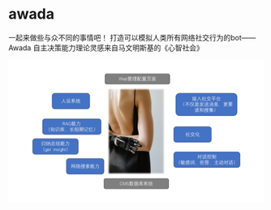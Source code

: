 # awada

一起来做些与众不同的事情吧！
打造可以模拟人类所有网络社交行为的bot——Awada
自主决策能力理论灵感来自马文明斯基的《心智社会》

![scope](asset/2024H1Plan.png)
